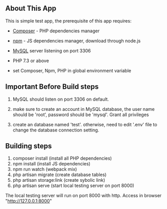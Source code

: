 ## About This App

This is simple test app, the prerequisite of this app requires:
- [Composer](https://getcomposer.org/) - PHP dependencies manager
- [npm](https://getcomposer.org/) - JS dependencies manager, download through node.js
- [MySQL](https://www.mysql.com/downloads/) server listening on port 3306

- PHP 7.3 or above

- set Composer, Npm, PHP in global environment variable


## Important Before Build steps
1. MySQL should listen on port 3306 on default.

2. make sure to create an account in MySQL database, the user name should be 'root', password should be 'mysql'. Grant all privileges 

3. create an database named 'test'.
otherwise, need to edit '.env' file to change the database connection setting.

## Building steps

1. composer install (install all PHP dependencies)
2. npm install (install JS dependencies)
3. npm run watch (webpack mix)
4. php artisan migrate (create database tables)
5. php artisan storage:link (create sybolic link)
6. php artisan serve (start local testing server on port 8000)

The local testing server will run on port 8000 with http.
Access in browser "http://127.0.0.1:8000"
